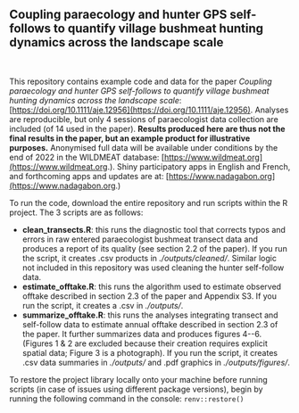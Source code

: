 ## Coupling paraecology and hunter GPS self-follows to quantify village bushmeat hunting dynamics across the landscape scale

<br>

This repository contains example code and data for the paper *Coupling paraecology and hunter GPS self-follows to quantify village bushmeat hunting dynamics across the landscape scale*: [https://doi.org/10.1111/aje.12956](https://doi.org/10.1111/aje.12956). Analyses are reproducible, but only 4 sessions of paraecologist data collection are included (of 14 used in the paper). **Results produced here are thus not the final results in the paper, but an example product for illustrative purposes.** Anonymised full data will be available under conditions by the end of 2022 in the WILDMEAT database: [https://www.wildmeat.org](https://www.wildmeat.org.). Shiny participatory apps in English and French, and forthcoming apps and updates are at: [https://www.nadagabon.org](https://www.nadagabon.org.) 

To run the code, download the entire repository and run scripts within the R project. The 3 scripts are as follows:

* **clean_transects.R**: this runs the diagnostic tool that corrects typos and errors in raw entered paraecologist bushmeat transect data and produces a report of its quality (see section 2.2 of the paper). If you run the script, it creates .csv products in *./outputs/cleaned/*. Similar logic not included in this repository was used cleaning the hunter self-follow data.
* **estimate_offtake.R**: this runs the algorithm used to estimate observed offtake described in section 2.3 of the paper and Appendix S3. If you run the script, it creates a .csv in *./outputs/*. 
* **summarize_offtake.R**: this runs the analyses integrating transect and self-follow data to estimate annual offtake described in section 2.3 of the paper. It further summarizes data and produces figures 4--6. (Figures 1 & 2 are excluded because their creation requires explicit spatial data; Figure 3 is a photograph). If you run the script, it creates .csv data summaries in *./outputs/* and .pdf graphics in *./outputs/figures/*.

To restore the project library locally onto your machine before running scripts (in case of issues using different package versions), begin by running the following command in the console: `renv::restore()`









